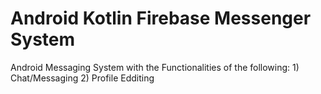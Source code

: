 # Android Kotlin Firebase Messenger System
  Android Messaging System with the Functionalities of the following:
    1) Chat/Messaging
    2) Profile Edditing
    
